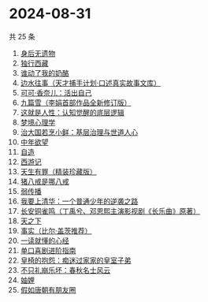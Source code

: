 # 2024-08-31

共 25 条

<!-- BEGIN WEREAD -->
<!-- 最后更新时间 2024-08-31 20:01:06 +0800 -->
1. [身后无遗物](https://weread.qq.com/web/bookDetail/6fb32b10813ab926dg013feb)
1. [独行西藏](https://weread.qq.com/web/bookDetail/6e4325f0813ab91e2g01493e)
1. [谁动了我的奶酪](https://weread.qq.com/web/bookDetail/9eb32a6059b42c9ebc1da49)
1. [边水往事（天才捕手计划·口述真实故事文库）](https://weread.qq.com/web/bookDetail/064326a0813ab779ag018bda)
1. [可可·香奈儿：活出自己](https://weread.qq.com/web/bookDetail/1f7323a0813ab9210g011380)
1. [九篇雪（李娟首部作品全新修订版）](https://weread.qq.com/web/bookDetail/e4b32820717ffac9e4b705e)
1. [这就是人性：认知觉醒的底层逻辑](https://weread.qq.com/web/bookDetail/f84327c0813ab9224g012fc7)
1. [梦境心理学](https://weread.qq.com/web/bookDetail/85f32ff0813ab9202g019232)
1. [治大国若烹小鲜：基层治理与世道人心](https://weread.qq.com/web/bookDetail/57e32aa0813ab75ddg010a4d)
1. [中年欲望](https://weread.qq.com/web/bookDetail/5b032d30813ab91d3g0139ad)
1. [自造](https://weread.qq.com/web/bookDetail/a9532a00813ab6b14g010a74)
1. [西游记](https://weread.qq.com/web/bookDetail/64032210721070a5640294f)
1. [天生有罪（精装珍藏版）](https://weread.qq.com/web/bookDetail/d27322c0724fa3bed27cea7)
1. [猪八戒是哪八戒](https://weread.qq.com/web/bookDetail/16d32180813ab855bg019d81)
1. [弱传播](https://weread.qq.com/web/bookDetail/bbe32fe0716afe94bbe5336)
1. [我要上清华：一个普通少年的逆袭之路](https://weread.qq.com/web/bookDetail/98a32cb0813ab8e90g013b33)
1. [长安铜雀鸣（丁禹兮、邓恩熙主演影视剧《长乐曲》原著）](https://weread.qq.com/web/bookDetail/32f322f0813ab77c1g0172a4)
1. [天之下](https://weread.qq.com/web/bookDetail/4de326a0721770aa4de95f4)
1. [事实（比尔·盖茨推荐）](https://weread.qq.com/web/bookDetail/14b3246071831d1514b1198)
1. [一读就懂的心经](https://weread.qq.com/web/bookDetail/b63329d0813ab8ddeg0188ac)
1. [单口喜剧进阶指南](https://weread.qq.com/web/bookDetail/83432cc0813ab7406g014dbc)
1. [皇椅的抱怨：痴迷过家家的皇室子弟](https://weread.qq.com/web/bookDetail/f31321d0813ab8f57g019ea5)
1. [不只礼崩乐坏：春秋名士风云](https://weread.qq.com/web/bookDetail/47c325c0813ab91d8g0172af)
1. [妯娌](https://weread.qq.com/web/bookDetail/ecf320e0813ab920fg01913e)
1. [假如唐朝有朋友圈](https://weread.qq.com/web/bookDetail/3ea32240813ab9218g01486c)
<!-- END WEREAD -->